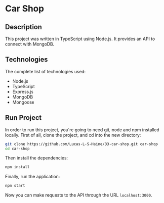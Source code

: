 # Car Shop

## Description

This project was written in TypeScript using Node.js. It provides an API to
connect with MongoDB.

## Technologies

The complete list of technologies used:

- Node.js
- TypeScript
- Express.js
- MongoDB
- Mongoose

## Run Project

In order to run this project, you're going to need git, node and npm installed
locally.
First of all, clone the project, and cd into the new directory:
```sh
git clone https://github.com/Lucas-L-S-Haine/33-car-shop.git car-shop
cd car-shop
```
Then install the dependencies:
```sh
npm install
```
Finally, run the application:
```sh
npm start
```
Now you can make requests to the API through the URL `localhost:3000`.
